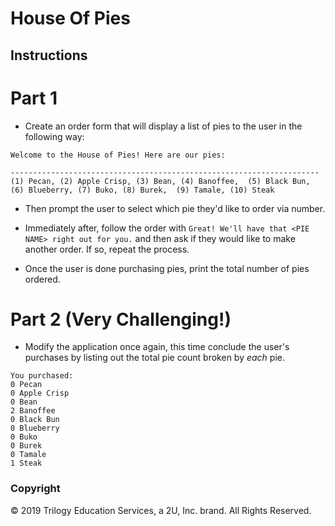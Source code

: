 # House Of Pies

## Instructions

# Part 1

* Create an order form that will display a list of pies to the user in the following way:


```
Welcome to the House of Pies! Here are our pies:

---------------------------------------------------------------------
(1) Pecan, (2) Apple Crisp, (3) Bean, (4) Banoffee,  (5) Black Bun, (6) Blueberry, (7) Buko, (8) Burek,  (9) Tamale, (10) Steak
```

* Then prompt the user to select which pie they'd like to order via number.

* Immediately after, follow the order with `Great! We'll have that <PIE NAME> right out for you.` and then ask if they would like to make another order. If so, repeat the process.

* Once the user is done purchasing pies, print the total number of pies ordered.

# Part 2 (Very Challenging!)

* Modify the application once again, this time conclude the user's purchases by listing out the total pie count broken by _each_ pie.


```
You purchased:
0 Pecan
0 Apple Crisp
0 Bean
2 Banoffee
0 Black Bun
0 Blueberry
0 Buko
0 Burek
0 Tamale
1 Steak
```

### Copyright

© 2019 Trilogy Education Services, a 2U, Inc. brand. All Rights Reserved.
